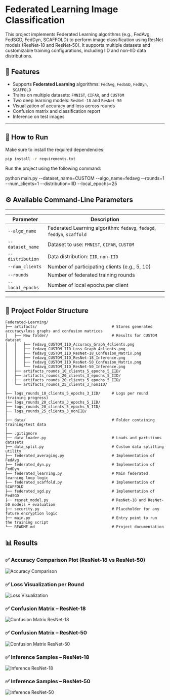 # Federated Learning Image Classification

This project implements Federated Learning algorithms (e.g., FedAvg, FedSGD, FedDyn, SCAFFOLD) to perform image classification using ResNet models (ResNet-18 and ResNet-50). It supports multiple datasets and customizable training configurations, including IID and non-IID data distributions.

## 📌 Features

- Supports **Federated Learning** algorithms: `FedAvg`, `FedSGD`, `FedDyn`, `SCAFFOLD`
- Trains on multiple datasets: `FMNIST`, `CIFAR`, and `CUSTOM`
- Two deep learning models: `ResNet-18` and `ResNet-50`
- Visualization of accuracy and loss across rounds
- Confusion matrix and classification report
- Inference on test images

---

## 🚀 How to Run

Make sure to install the required dependencies:

```bash
pip install -r requirements.txt

```
Run the project using the following command:

python main.py --dataset_name=CUSTOM --algo_name=fedavg --rounds=1 --num_clients=1 --distribution=IID --local_epochs=25

## ⚙️ Available Command-Line Parameters
---------------------------------------------------------------------------------------------
| Parameter        | Description                                                            |
| ---------------- | ---------------------------------------------------------------------- |
| `--algo_name`    | Federated Learning algorithm: `fedavg`, `fedsgd`, `feddyn`, `scaffold` |
| `--dataset_name` | Dataset to use: `FMNIST`, `CIFAR`, `CUSTOM`                            |
| `--distribution` | Data distribution: `IID`, `non-IID`                                    |
| `--num_clients`  | Number of participating clients (e.g., 5, 10)                          |
| `--rounds`       | Number of federated training rounds                                    |
| `--local_epochs` | Number of local epochs per client                                      |
---------------------------------------------------------------------------------------------



## 📁 Project Folder Structure
```
Federated-Learning/
├── artifacts/                                 # Stores generated accuracy/loss graphs and confusion matrices
│   ├── New folder/                            # Results for CUSTOM dataset
│   │   ├── fedavg_CUSTOM_IID_Accuracy_Graph_4clients.png
│   │   ├── fedavg_CUSTOM_IID_Loss_Graph_4clients.png
│   │   ├── fedavg_CUSTOM_IID_ResNet-18_Confusion_Matrix.png
│   │   ├── fedavg_CUSTOM_IID_ResNet-18_Inference.png
│   │   ├── fedavg_CUSTOM_IID_ResNet-50_Confusion_Matrix.png
│   │   └── fedavg_CUSTOM_IID_ResNet-50_Inference.png
│   ├── artifacts_rounds_10_clients_5_epochs_5_IID/
│   ├── artifacts_rounds_20_clients_3_epochs_5_IID/
│   ├── artifacts_rounds_20_clients_5_epochs_5_IID/
│   └── artifacts_rounds_25_clients_3_nonIID/
│
├── logs_rounds_10_clients_5_epochs_3_IID/     # Logs per round (training progress)
├── logs_rounds_20_clients_3_epochs_5_IID/
├── logs_rounds_20_clients_5_epochs_5_IID/
├── logs_rounds_25_clients_3_nonIID/
│
├── data/                                      # Folder containing training/test data
│
├── .gitignore
├── data_loader.py                             # Loads and partitions datasets
├── data_split.py                              # Custom data splitting utility
├── federated_averaging.py                     # Implementation of FedAvg
├── federated_dyn.py                           # Implementation of FedDyn
├── federated_learning.py                      # Main federated learning loop logic
├── federated_scaffold.py                      # Implementation of SCAFFOLD
├── federated_sgd.py                           # Implementation of FedSGD
├── resnet_model.py                            # ResNet-18 and ResNet-50 models + evaluation
├── security.py                                # Placeholder for any future encryption logic
├── main.py                                    # Entry point to run the training script
└── README.md                                  # Project documentation
```

## 📊 Results

### ✅ Accuracy Comparison Plot (ResNet-18 vs ResNet-50)
![Accuracy Comparison](artifacts/New%20folder/fedavg_CUSTOM_IID_Accuracy_Graph_4clients.png)

### ✅ Loss Visualization per Round
![Loss Visualization](artifacts/New%20folder/fedavg_CUSTOM_IID_Loss_Graph_4clients.png)

### ✅ Confusion Matrix – ResNet-18
![Confusion Matrix ResNet-18](artifacts/New%20folder/fedavg_CUSTOM_IID_ResNet-18_Confusion_Matrix.png)

### ✅ Confusion Matrix – ResNet-50
![Confusion Matrix ResNet-50](artifacts/New%20folder/fedavg_CUSTOM_IID_ResNet-50_Confusion_Matrix.png)

### ✅ Inference Samples – ResNet-18
![Inference ResNet-18](artifacts/New%20folder/fedavg_CUSTOM_IID_ResNet-18_Inference.png)

### ✅ Inference Samples – ResNet-50
![Inference ResNet-50](artifacts/New%20folder/fedavg_CUSTOM_IID_ResNet-50_Inference.png)



